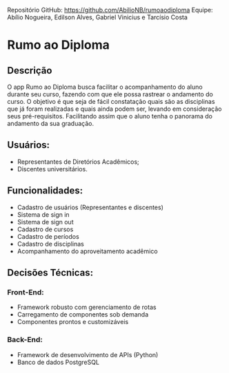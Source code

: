 Repositório GitHub: https://github.com/AbilioNB/rumoaodiploma
Equipe: Abílio Nogueira, Edilson Alves, Gabriel Vinicius e Tarcísio Costa

# Rumo ao Diploma

## Descrição
O app Rumo ao Diploma busca facilitar o acompanhamento do aluno durante seu curso, fazendo com que ele possa rastrear o andamento do curso. O objetivo é que seja de fácil constatação quais são as disciplinas que já foram realizadas e quais ainda podem ser, levando em consideração seus pré-requisitos. Facilitando assim que o aluno tenha o panorama do andamento da sua graduação.

## Usuários:
* Representantes de Diretórios Acadêmicos;
* Discentes universitários.

## Funcionalidades:
* Cadastro de usuários (Representantes e discentes)
* Sistema de sign in
* Sistema de sign out
* Cadastro de cursos
* Cadastro de períodos
* Cadastro de disciplinas
* Acompanhamento do aproveitamento acadêmico

## Decisões Técnicas:
### Front-End:
* Framework robusto com gerenciamento de rotas
* Carregamento de componentes sob demanda
* Componentes prontos e customizáveis 

### Back-End:
* Framework de desenvolvimento de APIs (Python)
* Banco de dados PostgreSQL
